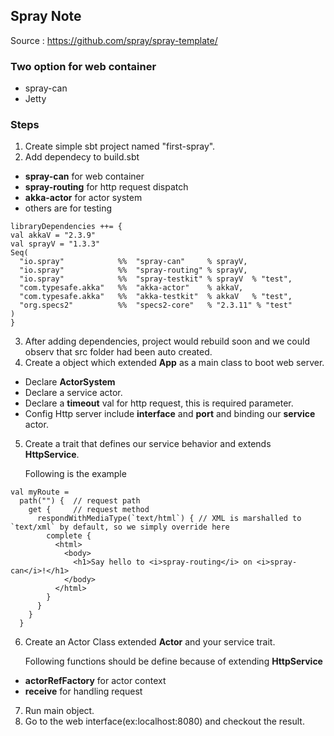 ## Spray Note
Source : https://github.com/spray/spray-template/

### Two option for web container
* spray-can
* Jetty

### Steps
1. Create simple sbt project named "first-spray".
2. Add dependecy to build.sbt
 * **spray-can** for web container
 * **spray-routing** for http request dispatch
 * **akka-actor** for actor system
 * others are for testing
  
  ``` 
libraryDependencies ++= {
  val akkaV = "2.3.9"
  val sprayV = "1.3.3"
  Seq(
    "io.spray"            %%  "spray-can"     % sprayV,
    "io.spray"            %%  "spray-routing" % sprayV,
    "io.spray"            %%  "spray-testkit" % sprayV  % "test",
    "com.typesafe.akka"   %%  "akka-actor"    % akkaV,
    "com.typesafe.akka"   %%  "akka-testkit"  % akkaV   % "test",
    "org.specs2"          %%  "specs2-core"   % "2.3.11" % "test"
  )
}
```
3. After adding dependencies, project would rebuild soon and we could observ that src folder had been auto created.
4. Create a object which extended **App** as a main class to boot web server.
 * Declare **ActorSystem**
 * Declare a service actor.
 * Declare a **timeout** val for http request, this is required parameter.
 * Config Http server include **interface** and **port** and binding our **service** actor.
5. Create a trait that defines our service behavior and extends **HttpService**.

   Following is the example

  ```
  val myRoute =
    path("") {  // request path
      get {     // request method
        respondWithMediaType(`text/html`) { // XML is marshalled to `text/xml` by default, so we simply override here
          complete {
            <html>
              <body>
                <h1>Say hello to <i>spray-routing</i> on <i>spray-can</i>!</h1>
              </body>
            </html>
          }
        }
      }
    }
```
6. Create an Actor Class extended **Actor** and your service trait.

   Following functions should be define because of extending **HttpService**
 * **actorRefFactory** for actor context
 * **receive** for handling request
7. Run main object.
8. Go to the web interface(ex:localhost:8080) and checkout the result.
